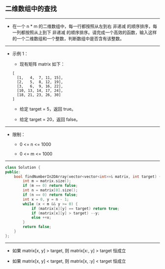 ## 二维数组中的查找

--------------------

- 在一个 n * m 的二维数组中，每一行都按照从左到右 非递减 的顺序排序，每一列都按照从上到下 非递减 的顺序排序。请完成一个高效的函数，输入这样的一个二维数组和一个整数，判断数组中是否含有该整数。

--------------------

- 示例 1：

    - 现有矩阵 matrix 如下：
    
    ```text
    [
      [1,   4,  7, 11, 15],
      [2,   5,  8, 12, 19],
      [3,   6,  9, 16, 22],
      [10, 13, 14, 17, 24],
      [18, 21, 23, 26, 30]
    ]
    ```

    - 给定 target = 5，返回 true。
    
    - 给定 target = 20，返回 false。

--------------------

- 限制：

    - 0 <= n <= 1000

    - 0 <= m <= 1000

--------------------

```cpp
class Solution {
public:
    bool findNumberIn2DArray(vector<vector<int>>& matrix, int target) {
        int m = matrix.size();
        if (m == 0) return false;
        int n = matrix[0].size();
        if (n == 0) return false;
        int x = 0, y = n - 1;
        while (x < m && y >= 0) {
            if (matrix[x][y] == target) return true;
            if (matrix[x][y] > target) --y;
            else ++x;
        }
        return false;
    }
};
```
--------------------

- 如果 matrix[x, y] > target, 则 matrix[x:, y] > target 恒成立

- 如果 matrix[x, y] < target, 则 matrix[x, :y] < target 恒成立